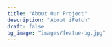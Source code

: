 ```yaml
---
title: "About Our Project"
description: "About iFetch"
draft: false
bg_image: "images/featue-bg.jpg"
---
```

